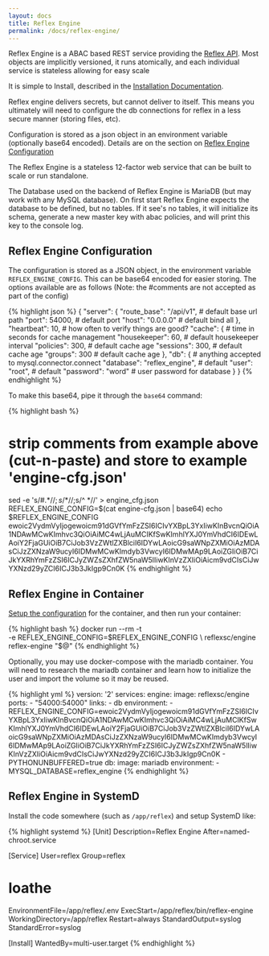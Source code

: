 ```yaml
---
layout: docs
title: Reflex Engine
permalink: /docs/reflex-engine/
---
```


Reflex Engine is a ABAC based REST service providing the [Reflex API](/docs/api/). Most objects are implicitly versioned, it runs atomically, and each individual service is stateless allowing for easy scale

It is simple to Install, described in the [Installation Documentation](/docs/install/#install-engine).

Reflex engine delivers secrets, but cannot deliver to itself.  This means you ultimately will need to configure the db connections for reflex in a less secure manner (storing files, etc).

Configuration is stored as a json object in an environment variable (optionally base64 encoded).  Details are on the section on [Reflex Engine Configuration](#reflex-engine-configuration)

The Reflex Engine is a stateless 12-factor web service that can be built to scale or run standalone. 

The Database used on the backend of Reflex Engine is MariaDB (but may work with any MySQL database). On first start Reflex Engine expects the database to be defined, but no tables.  If it see's no tables, it will initialize its schema, generate a new master key with abac policies, and will print this key to the console log.

## Reflex Engine Configuration

The configuration is stored as a JSON object, in the environment variable `REFLEX_ENGINE_CONFIG`.  This can be base64 encoded for easier storing.  The options available are as follows (Note: the #comments are not accepted as part of the config)

{% highlight json %}
{
    "server": {
        "route_base": "/api/v1",     # default base url path
        "port": 54000,               # default port
        "host": "0.0.0.0"            # default bind all
    },
    "heartbeat": 10,                 # how often to verify things are good?
    "cache": {                       # time in seconds for cache management
        "housekeeper": 60,           # default housekeeper interval
        "policies": 300,             # default cache age
        "sessions": 300,             # default cache age
        "groups": 300                # default cache age
    },
    "db": {                          # anything accepted to mysql.connector.connect
        "database": "reflex_engine", # default
        "user": "root",              # default
        "password": "word"           # user password for database
    }
}
{% endhighlight %}

To make this base64, pipe it through the `base64` command:

{% highlight bash %}
# strip comments from example above (cut-n-paste) and store to example 'engine-cfg.json'
sed -e 's/#.*$//;s/  *$//;s/^  *//' > engine_cfg.json
REFLEX_ENGINE_CONFIG=$(cat engine-cfg.json | base64)
echo $REFLEX_ENGINE_CONFIG
ewoic2VydmVyIjogewoicm91dGVfYmFzZSI6ICIvYXBpL3YxIiwKInBvcnQiOiA1NDAwMCwKImhvc3QiOiAiMC4wLjAuMCIKfSwKImhlYXJ0YmVhdCI6IDEwLAoiY2FjaGUiOiB7CiJob3VzZWtlZXBlciI6IDYwLAoicG9saWNpZXMiOiAzMDAsCiJzZXNzaW9ucyI6IDMwMCwKImdyb3VwcyI6IDMwMAp9LAoiZGIiOiB7CiJkYXRhYmFzZSI6ICJyZWZsZXhfZW5naW5lIiwKInVzZXIiOiAicm9vdCIsCiJwYXNzd29yZCI6ICJ3b3JkIgp9Cn0K
{% endhighlight %}

## Reflex Engine in Container

[Setup the configuration](#reflex-engine-configuration) for the container, and then run your container:

{% highlight bash %}
docker run --rm -t \
	 -e REFLEX_ENGINE_CONFIG=$REFLEX_ENGINE_CONFIG \
	 reflexsc/engine reflex-engine "$@"
{% endhighlight %}

Optionally, you may use docker-compose with the mariadb container. You will need to research the mariadb container and learn how to initialize the user and import the volume so it may be reused.

{% highlight yml %}
version: '2'
services:
  engine:
    image: reflexsc/engine
    ports:
      - "54000:54000"
    links:
      - db
    environment:
      - REFLEX_ENGINE_CONFIG=ewoic2VydmVyIjogewoicm91dGVfYmFzZSI6ICIvYXBpL3YxIiwKInBvcnQiOiA1NDAwMCwKImhvc3QiOiAiMC4wLjAuMCIKfSwKImhlYXJ0YmVhdCI6IDEwLAoiY2FjaGUiOiB7CiJob3VzZWtlZXBlciI6IDYwLAoicG9saWNpZXMiOiAzMDAsCiJzZXNzaW9ucyI6IDMwMCwKImdyb3VwcyI6IDMwMAp9LAoiZGIiOiB7CiJkYXRhYmFzZSI6ICJyZWZsZXhfZW5naW5lIiwKInVzZXIiOiAicm9vdCIsCiJwYXNzd29yZCI6ICJ3b3JkIgp9Cn0K
      - PYTHONUNBUFFERED=true
  db:
    image: mariadb
    environment:
      - MYSQL_DATABASE=reflex_engine
{% endhighlight %}

## Reflex Engine in SystemD

Install the code somewhere (such as `/app/reflex`) and setup SystemD like:

{% highlight systemd %}
[Unit]
Description=Reflex Engine
After=named-chroot.service

[Service]
User=reflex
Group=reflex
# loathe
EnvironmentFile=/app/reflex/.env
ExecStart=/app/reflex/bin/reflex-engine
WorkingDirectory=/app/reflex
Restart=always
StandardOutput=syslog
StandardError=syslog

[Install]
WantedBy=multi-user.target
{% endhighlight %}
